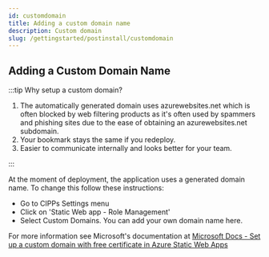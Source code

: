 ```yaml
---
id: customdomain
title: Adding a custom domain name
description: Custom domain
slug: /gettingstarted/postinstall/customdomain
---
```


## Adding a Custom Domain Name

:::tip Why setup a custom domain?

1. The automatically generated domain uses azurewebsites.net which is often blocked by web filtering products as it's often used by spammers and phishing sites due to the ease of obtaining an azurewebsites.net subdomain.
1. Your bookmark stays the same if you redeploy.
1. Easier to communicate internally and looks better for your team.

:::

At the moment of deployment, the application uses a generated domain name. To change this follow these instructions:

- Go to CIPPs Settings menu
- Click on 'Static Web app - Role Management'
- Select Custom Domains. You can add your own domain name here. 

For more information see Microsoft's documentation at [Microsoft Docs - Set up a custom domain with free certificate in Azure Static Web Apps](https://docs.microsoft.com/en-us/azure/static-web-apps/custom-domain?tabs=azure-dns)
